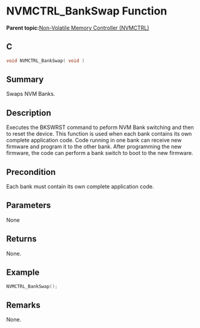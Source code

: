 # NVMCTRL\_BankSwap Function

**Parent topic:**[Non-Volatile Memory Controller \(NVMCTRL\)](GUID-BDDBCD3E-039E-4AB8-86D1-04EEA8A6AE67.md)

## C

```c
void NVMCTRL_BankSwap( void )
```

## Summary

Swaps NVM Banks.

## Description

Executes the BKSWRST command to peform NVM Bank switching and then to reset the device. This function is used when each bank contains its own complete application code. Code running in one bank can receive new firmware and program it to the other bank. After programming the new firmware, the code can perform a bank switch to boot to the new firmware.

## Precondition

Each bank must contain its own complete application code.

## Parameters

None

## Returns

None.

## Example

```c
NVMCTRL_BankSwap();

```

## Remarks

None.

